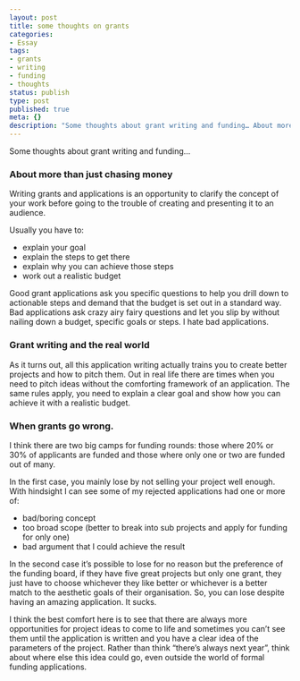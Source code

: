 ```yaml
---
layout: post
title: some thoughts on grants
categories:
- Essay
tags:
- grants
- writing
- funding
- thoughts
status: publish
type: post
published: true
meta: {}
description: "Some thoughts about grant writing and funding… About more than just chasing money Writing grants and applications is an opportunity to clarify the concept"
---
```


Some thoughts about grant writing and funding…

### About more than just chasing money

Writing grants and applications is an opportunity to clarify the concept of your work before going to the trouble of creating and presenting it to an audience.

Usually you have to:

* explain your goal
* explain the steps to get there
* explain why you can achieve those steps
* work out a realistic budget

Good grant applications ask you specific questions to help you drill down to actionable steps and demand that the budget is set out in a standard way. Bad applications ask crazy airy fairy questions and let you slip by without nailing down a budget, specific goals or steps. I hate bad applications.

### Grant writing and the real world

As it turns out, all this application writing actually trains you to create better projects and how to pitch them. Out in real life there are times when you need to pitch ideas without the comforting framework of an application. The same rules apply, you need to explain a clear goal and show how you can achieve it with a realistic budget.

### When grants go wrong.

I think there are two big camps for funding rounds: those where 20% or 30% of applicants are funded and those where only one or two are funded out of many.

In the first case, you mainly lose by not selling your project well enough. With hindsight I can see some of my rejected applications had one or more of:

* bad/boring concept
* too broad scope (better to break into sub projects and apply for funding for only one)
* bad argument that I could achieve the result

In the second case it’s possible to lose for no reason but the preference of the funding board, if they have five great projects but only one grant, they just have to choose whichever they like better or whichever is a better match to the aesthetic goals of their organisation. So, you can lose despite having an amazing application. It sucks.

I think the best comfort here is to see that there are always more opportunities for project ideas to come to life and sometimes you can’t see them until the application is written and you have a clear idea of the parameters of the project. Rather than think “there’s always next year”, think about where else this idea could go, even outside the world of formal funding applications.
